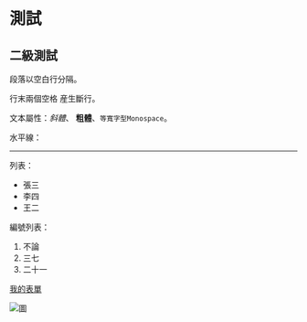 # 測試

## 二級測試

段落以空白行分隔。

行末兩個空格  産生斷行。

文本屬性：_斜體_、
**粗體**、`等寬字型Monospace`。

水平線：

---

列表：

  * 張三
  * 李四
  * 王二

編號列表：

  1. 不論
  2. 三七
  3. 二十一

[我的表單](https://github.com/JesusDick/wp108b/tree/master/homework/PersonalForms)

![圖](Icon-pictures.png "icon")
